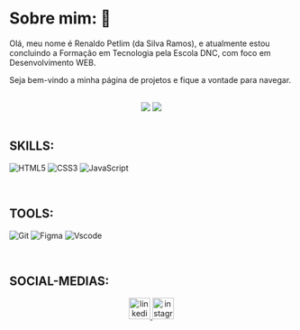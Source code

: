 # Sobre mim: 🎸

Olá, meu nome é Renaldo Petlim (da Silva Ramos), e atualmente estou concluindo a Formação em Tecnologia pela Escola DNC, com foco em Desenvolvimento WEB.

Seja bem-vindo a minha página de projetos e fique a vontade para navegar.

<br>
   <div align="center">
      <img src="https://github-readme-stats-git-masterrstaa-rickstaa.vercel.app/api/top-langs/?username=renaldopetlim&bg_color=000&border_color=30A3DC&title_color=E94D5F&text_color=FFF"/>
      <img src="https://github-readme-stats.vercel.app/api?username=renaldopetlim&theme=transparent&bg_color=000&border_color=30A3DC&show_icons=true&icon_color=30A3DC&title_color=E94D5F&text_color=FFF">
   </div>

<br>

## SKILLS:
   ![HTML5](https://img.shields.io/badge/HTML5-E34F26?style=for-the-badge&logo=html5&logoColor=white)
   ![CSS3](https://img.shields.io/badge/CSS3-1572B6?style=for-the-badge&logo=css3&logoColor=white)
   ![JavaScript](https://img.shields.io/badge/JavaScript-F7DF1E?style=for-the-badge&logo=javascript&logoColor=black)

<br>

## TOOLS:
   ![Git](https://img.shields.io/badge/GIT-E44C30?style=for-the-badge&logo=git&logoColor=white)
   ![Figma](https://img.shields.io/badge/Figma-696969?style=for-the-badge&logo=figma&logoColor=figma)
   ![Vscode](https://img.shields.io/badge/Vscode-007ACC?style=for-the-badge&logo=visual-studio-code&logoColor=white)   

<br>

## SOCIAL-MEDIAS:
   <div align="center"> 
     <a href="https://www.linkedin.com/in/renaldopetlim/" target="_blank">
       <img src="https://img.shields.io/static/v1?message=LinkedIn&logo=linkedin&label=&color=0e76a8&logoColor=white&labelColor=&style=for-the-badge" height="38" alt="linkedin logo"/>
     </a> 
     <a href="https://www.instagram.com/renaldopetlim" target="_blank">
        <img src="https://img.shields.io/static/v1?message=Instagram&logo=instagram&label=&color=833AB4&logoColor=white&labelColor=&style=for-the-badge" height="38" alt="instagram logo"/>
     </a>
   </div>
